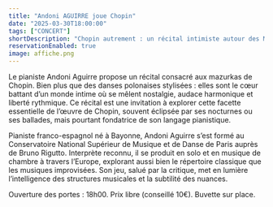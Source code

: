 ```yaml
---
title: "Andoni AGUIRRE joue Chopin"
date: "2025-03-30T18:00:00"
tags: ["CONCERT"]
shortDescription: "Chopin autrement : un récital intimiste autour des Mazurkas."
reservationEnabled: true
image: affiche.png
---
```


Le pianiste Andoni Aguirre propose un récital consacré aux mazurkas de Chopin. Bien plus que des danses polonaises stylisées : elles sont le cœur battant d’un monde intime où se mêlent nostalgie, audace harmonique et liberté rythmique. Ce récital est une invitation à explorer cette facette essentielle de l’œuvre de Chopin, souvent éclipsée par ses nocturnes ou ses ballades, mais pourtant fondatrice de son langage pianistique.

Pianiste franco-espagnol né à Bayonne, Andoni Aguirre s’est formé au Conservatoire National Supérieur de Musique et de Danse de Paris auprès de Bruno Rigutto. Interprète reconnu, il se produit en solo et en musique de chambre à travers l’Europe, explorant aussi bien le répertoire classique que les musiques improvisées. Son jeu, salué par la critique, met en lumière l’intelligence des structures musicales et la subtilité des nuances.

Ouverture des portes : 18h00.
Prix libre (conseillé 10€).
Buvette sur place.
